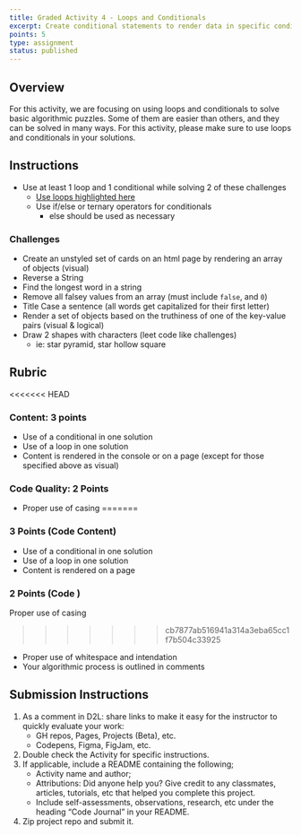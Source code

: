 ```yaml
---
title: Graded Activity 4 - Loops and Conditionals
excerpt: Create conditional statements to render data in specific conditions. Use loops to access lists of content.
points: 5
type: assignment
status: published
---
```


<h2>Overview</h2>

For this activity, we are focusing on using loops and conditionals to solve basic algorithmic puzzles. Some of them are easier than others, and they can be solved in many ways. For this activity, please make sure to use loops and conditionals in your solutions.

<h2>Instructions</h2>

- Use at least 1 loop and 1 conditional while solving 2 of these challenges
  - [Use loops highlighted here](https://developer.mozilla.org/en-US/docs/Web/JavaScript/Guide/Loops_and_iteration)
  - Use if/else or ternary operators for conditionals
    - else should be used as necessary

### Challenges

- Create an unstyled set of cards on an html page by rendering an array of objects (visual)
- Reverse a String
- Find the longest word in a string
- Remove all falsey values from an array (must include `false`, and `0`)
- Title Case a sentence (all words get capitalized for their first letter)
- Render a set of objects based on the truthiness of one of the key-value pairs (visual & logical)
- Draw 2 shapes with characters (leet code like challenges)
  - ie: star pyramid, star hollow square

<h2>Rubric</h2>

<<<<<<< HEAD
### Content: 3 points

- Use of a conditional in one solution
- Use of a loop in one solution
- Content is rendered in the console or on a page (except for those specified above as visual)

### Code Quality: 2 Points

- Proper use of casing
=======
### 3 Points (Code Content)

- Use of a conditional in one solution
- Use of a loop in one solution
- Content is rendered on a page

### 2 Points (Code )

Proper use of casing

>>>>>>> cb7877ab516941a314a3eba65cc1f7b504c33925
- Proper use of whitespace and intendation
- Your algorithmic process is outlined in comments

<h2>Submission Instructions</h2>

1. As a comment in D2L: share links to make it easy for the instructor to quickly evaluate your work:
   - GH repos, Pages, Projects (Beta), etc.
   - Codepens, Figma, FigJam, etc.
2. Double check the Activity for specific instructions.
3. If applicable, include a README containing the following;
   - Activity name and author;
   - Attributions: Did anyone help you? Give credit to any classmates, articles, tutorials, etc that helped you complete this project.
   - Include self-assessments, observations, research, etc under the heading “Code Journal” in your README.
4. Zip project repo and submit it.
